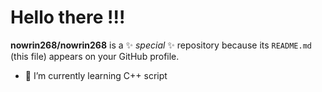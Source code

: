 # Hello there !!!
**nowrin268/nowrin268** is a ✨ _special_ ✨ repository because its `README.md` (this file) appears on your GitHub profile. 
- 🌱 I’m currently learning C++ script



